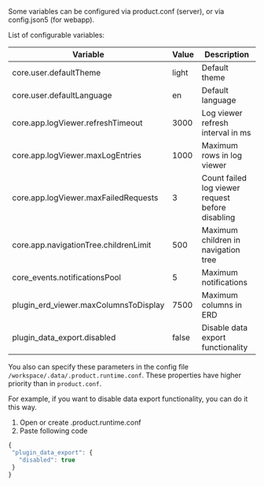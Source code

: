 Some variables can be configured via product.conf (server), or via config.json5 (for webapp).

List of configurable variables:

| Variable                             | Value | Description                                      |
|--------------------------------------|-------|--------------------------------------------------|
| core.user.defaultTheme               | light | Default theme                                    |
| core.user.defaultLanguage            | en    | Default language                                 |
| core.app.logViewer.refreshTimeout    | 3000  | Log viewer refresh interval in ms                |
| core.app.logViewer.maxLogEntries     | 1000  | Maximum rows in log viewer                       |
| core.app.logViewer.maxFailedRequests | 3     | Count failed log viewer request before disabling |
| core.app.navigationTree.childrenLimit| 500   | Maximum children in navigation tree              |
| core_events.notificationsPool        | 5     | Maximum notifications                            |
| plugin_erd_viewer.maxColumnsToDisplay| 7500  | Maximum columns in ERD                           |
| plugin_data_export.disabled          | false | Disable data export functionality                |

You also can specify these parameters in the config file `/workspace/.data/.product.runtime.conf`. These properties have higher priority than in `product.conf`.

For example, if you want to disable data export functionality, you can do it this way.
1. Open or create .product.runtime.conf
2. Paste following code
```javascript
{
 "plugin_data_export": {
   "disabled": true
 }
}


